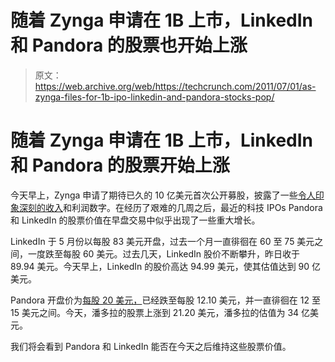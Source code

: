 # 随着 Zynga 申请在 1B 上市，LinkedIn 和 Pandora 的股票也开始上涨

> 原文：<https://web.archive.org/web/https://techcrunch.com/2011/07/01/as-zynga-files-for-1b-ipo-linkedin-and-pandora-stocks-pop/>

# 随着 Zynga 申请在 1B 上市，LinkedIn 和 Pandora 的股票开始上涨

今天早上，Zynga 申请了期待已久的 10 亿美元首次公开募股，披露了一些[令人印象深刻的收入](https://web.archive.org/web/20230205010022/https://techcrunch.com/2011/07/01/zynga-financials/)和利润数字。在经历了艰难的几周之后，最近的科技 IPOs Pandora 和 LinkedIn 的股票价值在早盘交易中似乎出现了一些重大增长。

LinkedIn 于 5 月份以每股 83 美元开盘，过去一个月一直徘徊在 60 至 75 美元之间，一度跌至每股 60 美元。过去几天，LinkedIn 股价不断攀升，昨日收于 89.94 美元。今天早上，LinkedIn 的股价高达 94.99 美元，使其估值达到 90 亿美元。

Pandora 开盘价为[每股 20 美元，](https://web.archive.org/web/20230205010022/https://techcrunch.com/2011/06/15/pandora-opens-at-20-per-share-with-a-market-cap-of-3-2-billion/)已经跌至每股 12.10 美元，并一直徘徊在 12 至 15 美元之间。今天，潘多拉的股票上涨到 21.20 美元，潘多拉的估值为 34 亿美元。

我们将会看到 Pandora 和 LinkedIn 能否在今天之后维持这些股票价值。